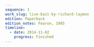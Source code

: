 ```yaml
---
sequence: 1
work_slug: live-bait-by-richard-laymon
edition: Paperback
edition_notes: Fearon, 1985
timeline:
  - date: 2014-11-02
    progress: Finished
---
```

